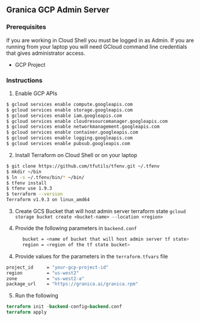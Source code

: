 ## Granica GCP Admin Server

### Prerequisites
If you are working in Cloud Shell you must be logged in as Admin. If you are running from your laptop you will need GCloud command line credentials that gives administrator access.
- GCP Project

### Instructions
1. Enable GCP APIs
```bash
$ gcloud services enable compute.googleapis.com
$ gcloud services enable storage.googleapis.com
$ gcloud services enable iam.googleapis.com
$ gcloud services enable cloudresourcemanager.googleapis.com
$ gcloud services enable networkmanagement.googleapis.com
$ gcloud services enable container.googleapis.com
$ gcloud services enable logging.googleapis.com
$ gcloud services enable pubsub.googleapis.com
```

2. Install Terraform on Cloud Shell or on your laptop
```bash
$ git clone https://github.com/tfutils/tfenv.git ~/.tfenv
$ mkdir ~/bin
$ ln -s ~/.tfenv/bin/* ~/bin/
$ tfenv install
$ tfenv use 1.9.3
$ terraform --version
Terraform v1.9.3 on linux_amd64
```

3. Create GCS Bucket that will host admin server terraform state
   `gcloud storage bucket create <bucket-name> --location <region>`

4. Provide the following parameters in `backend.conf`
```bash
      bucket = <name of bucket that will host admin server tf state>
      region = <region of the tf state bucket>
```

4. Provide values for the parameters in the `terraform.tfvars` file
```bash
project_id     = "your-gcp-project-id"
region         = "us-west2"
zone           = "us-west2-a"
package_url    = "https://granica.ai/granica.rpm"
```

5. Run the following
```terraform
terraform init -backend-config=backend.conf
terraform apply
```
